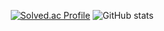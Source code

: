 <div align=center>
  
  [![Solved.ac Profile](http://mazassumnida.wtf/api/generate_badge?boj=yjee0215)](https://solved.ac/yjee0215)
  ![GitHub stats](https://github-readme-stats.vercel.app/api?username=Yoojkim&show_icons=true&theme=dracula)
  
</div>
